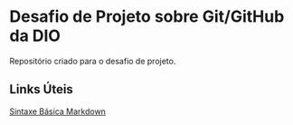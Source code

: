 # Desafio de Projeto sobre Git/GitHub da DIO
Repositório criado para o desafio de projeto.

## Links Úteis

[Sintaxe Básica Markdown](https://www.markdownguide.org/basic-syntax/)
